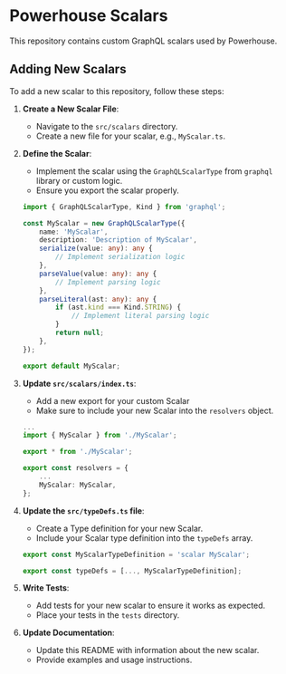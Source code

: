 # Powerhouse Scalars

This repository contains custom GraphQL scalars used by Powerhouse.

## Adding New Scalars

To add a new scalar to this repository, follow these steps:

1. **Create a New Scalar File**:

    - Navigate to the `src/scalars` directory.
    - Create a new file for your scalar, e.g., `MyScalar.ts`.

2. **Define the Scalar**:

    - Implement the scalar using the `GraphQLScalarType` from `graphql` library or custom logic.
    - Ensure you export the scalar properly.

    ```typescript
    import { GraphQLScalarType, Kind } from 'graphql';

    const MyScalar = new GraphQLScalarType({
        name: 'MyScalar',
        description: 'Description of MyScalar',
        serialize(value: any): any {
            // Implement serialization logic
        },
        parseValue(value: any): any {
            // Implement parsing logic
        },
        parseLiteral(ast: any): any {
            if (ast.kind === Kind.STRING) {
                // Implement literal parsing logic
            }
            return null;
        },
    });

    export default MyScalar;
    ```

3. **Update `src/scalars/index.ts`**:

    - Add a new export for your custom Scalar
    - Make sure to include your new Scalar into the `resolvers` object.

    ```typescript
    ...
    import { MyScalar } from './MyScalar';

    export * from './MyScalar';

    export const resolvers = {
        ...
        MyScalar: MyScalar,
    };

    ```

4. **Update the `src/typeDefs.ts` file**:

    - Create a Type definition for your new Scalar.
    - Include your Scalar type definition into the `typeDefs` array.

    ```typescript
    export const MyScalarTypeDefinition = 'scalar MyScalar';

    export const typeDefs = [..., MyScalarTypeDefinition];
    ```

5. **Write Tests**:

    - Add tests for your new scalar to ensure it works as expected.
    - Place your tests in the `tests` directory.

6. **Update Documentation**:
    - Update this README with information about the new scalar.
    - Provide examples and usage instructions.
